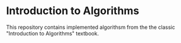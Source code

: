 # Introduction to Algorithms

This repository contains implemented algorithsm from the the classic "Introduction to Algorithms" textbook.
